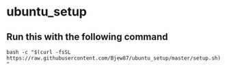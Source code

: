 # ubuntu_setup

## Run this with the following command

```bash -c "$(curl -fsSL https://raw.githubusercontent.com/Bjew87/ubuntu_setup/master/setup.sh)"```
